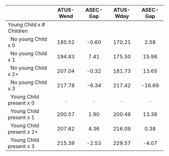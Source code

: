 
|                      |    ATUS-Wend |     ASEC-Gap |    ATUS-Wday |     ASEC-Gap |
| -------------------- | :----------: | :----------: | :----------: | :----------: |
| Young Child x # Children |              |              |              |              |
| &nbsp;&nbsp;No young Child x 0 |       185.52 |        -0.60 |       170.21 |         2.58 |
| &nbsp;&nbsp;No young Child x 1 |       194.83 |         7.41 |       175.50 |        15.98 |
| &nbsp;&nbsp;No young Child x 2+ |       207.04 |        -0.32 |       181.73 |        13.65 |
| &nbsp;&nbsp;No young Child x 3 |       217.78 |        -6.34 |       217.42 |       -16.69 |
| &nbsp;&nbsp;Young Child present x 0 |            . |            . |            . |            . |
| &nbsp;&nbsp;Young Child present x 1 |       200.57 |         1.90 |       200.49 |        13.36 |
| &nbsp;&nbsp;Young Child present x 2+ |       207.62 |         4.36 |       216.09 |         0.38 |
| &nbsp;&nbsp;Young Child present x 3 |       215.39 |        -2.53 |       229.57 |        -4.07 |

